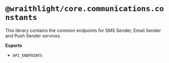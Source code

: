 # `@wraithlight/core.communications.constants`

This library contains the common endpoints for SMS Sender, Email Sender and Push Sender services.

**Exports**
* `API_ENDPOINTS`
